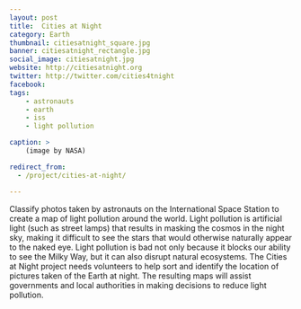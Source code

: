 ```yaml
---
layout: post
title:  Cities at Night
category: Earth
thumbnail: citiesatnight_square.jpg
banner: citiesatnight_rectangle.jpg
social_image: citiesatnight.jpg
website: http://citiesatnight.org
twitter: http://twitter.com/cities4tnight
facebook:
tags:
    - astronauts
    - earth
    - iss
    - light pollution

caption: >
    (image by NASA)

redirect_from:
  - /project/cities-at-night/

---
```

Classify photos taken by astronauts on the International Space Station to create a map of light pollution around the world. Light pollution is artificial light (such as street lamps) that results in masking the cosmos in the night sky, making it difficult to see the stars that would otherwise naturally appear to the naked eye. Light pollution is bad not only because it blocks our ability to see the Milky Way, but it can also disrupt natural ecosystems. The Cities at Night project needs volunteers to help sort and identify the location of pictures taken of the Earth at night. The resulting maps will assist governments and local authorities in making decisions to reduce light pollution.
